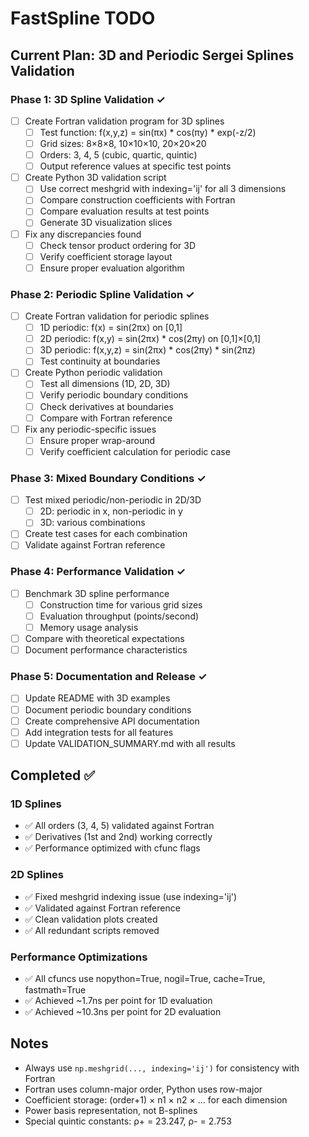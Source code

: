 # FastSpline TODO

## Current Plan: 3D and Periodic Sergei Splines Validation

### Phase 1: 3D Spline Validation ✓
- [ ] Create Fortran validation program for 3D splines
  - [ ] Test function: f(x,y,z) = sin(πx) * cos(πy) * exp(-z/2)
  - [ ] Grid sizes: 8×8×8, 10×10×10, 20×20×20
  - [ ] Orders: 3, 4, 5 (cubic, quartic, quintic)
  - [ ] Output reference values at specific test points
- [ ] Create Python 3D validation script
  - [ ] Use correct meshgrid with indexing='ij' for all 3 dimensions
  - [ ] Compare construction coefficients with Fortran
  - [ ] Compare evaluation results at test points
  - [ ] Generate 3D visualization slices
- [ ] Fix any discrepancies found
  - [ ] Check tensor product ordering for 3D
  - [ ] Verify coefficient storage layout
  - [ ] Ensure proper evaluation algorithm

### Phase 2: Periodic Spline Validation ✓
- [ ] Create Fortran validation for periodic splines
  - [ ] 1D periodic: f(x) = sin(2πx) on [0,1]
  - [ ] 2D periodic: f(x,y) = sin(2πx) * cos(2πy) on [0,1]×[0,1]
  - [ ] 3D periodic: f(x,y,z) = sin(2πx) * cos(2πy) * sin(2πz)
  - [ ] Test continuity at boundaries
- [ ] Create Python periodic validation
  - [ ] Test all dimensions (1D, 2D, 3D)
  - [ ] Verify periodic boundary conditions
  - [ ] Check derivatives at boundaries
  - [ ] Compare with Fortran reference
- [ ] Fix any periodic-specific issues
  - [ ] Ensure proper wrap-around
  - [ ] Verify coefficient calculation for periodic case

### Phase 3: Mixed Boundary Conditions ✓
- [ ] Test mixed periodic/non-periodic in 2D/3D
  - [ ] 2D: periodic in x, non-periodic in y
  - [ ] 3D: various combinations
- [ ] Create test cases for each combination
- [ ] Validate against Fortran reference

### Phase 4: Performance Validation ✓
- [ ] Benchmark 3D spline performance
  - [ ] Construction time for various grid sizes
  - [ ] Evaluation throughput (points/second)
  - [ ] Memory usage analysis
- [ ] Compare with theoretical expectations
- [ ] Document performance characteristics

### Phase 5: Documentation and Release ✓
- [ ] Update README with 3D examples
- [ ] Document periodic boundary conditions
- [ ] Create comprehensive API documentation
- [ ] Add integration tests for all features
- [ ] Update VALIDATION_SUMMARY.md with all results

## Completed ✅

### 1D Splines
- ✅ All orders (3, 4, 5) validated against Fortran
- ✅ Derivatives (1st and 2nd) working correctly
- ✅ Performance optimized with cfunc flags

### 2D Splines  
- ✅ Fixed meshgrid indexing issue (use indexing='ij')
- ✅ Validated against Fortran reference
- ✅ Clean validation plots created
- ✅ All redundant scripts removed

### Performance Optimizations
- ✅ All cfuncs use nopython=True, nogil=True, cache=True, fastmath=True
- ✅ Achieved ~1.7ns per point for 1D evaluation
- ✅ Achieved ~10.3ns per point for 2D evaluation

## Notes

- Always use `np.meshgrid(..., indexing='ij')` for consistency with Fortran
- Fortran uses column-major order, Python uses row-major
- Coefficient storage: (order+1) × n1 × n2 × ... for each dimension
- Power basis representation, not B-splines
- Special quintic constants: ρ+ = 23.247, ρ- = 2.753